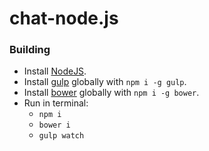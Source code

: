# chat-node.js
### Building
- Install [NodeJS](https://nodejs.org/en/).
- Install [gulp](http://gulpjs.com/) globally with `npm i -g gulp`.
- Install [bower](http://bower.io/) globally with `npm i -g bower`.
- Run in terminal:
	- `npm i`
	- `bower i`
	- `gulp watch`
